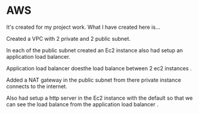 # AWS

It's created for my project work. What I have created here is...

Created a VPC with 2 private and 2 public subnet.

In each of the public subnet created an Ec2 instance also had setup an application load balancer.

Application load balancer doesthe load balance between 2 ec2 instances .

Added a NAT gateway in the public subnet from there private instance connects to the internet.

Also had setup a http server in the Ec2 instance with the default so that we can see the load balance from the application load balancer .
